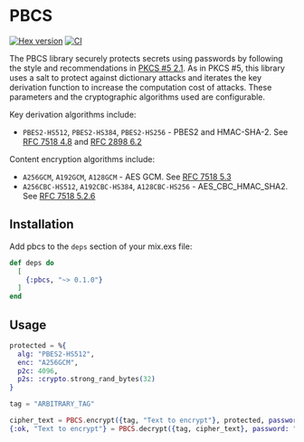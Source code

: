 # PBCS

[![Hex version](https://img.shields.io/hexpm/v/pbcs.svg "Hex version")](https://hex.pm/packages/pbcs)
[![CI](https://github.com/hexpm/hexpm/workflows/CI/badge.svg)](https://github.com/hexpm/pbcs/actions?query=workflow%3ACI)

The PBCS library securely protects secrets using passwords by following the
style and recommendations in [PKCS #5 2.1](https://tools.ietf.org/html/rfc8018).
As in PKCS #5, this library uses a salt to protect against dictionary attacks
and iterates the key derivation function to increase the computation cost of
attacks. These parameters and the cryptographic algorithms used are
configurable.

Key derivation algorithms include:

* `PBES2-HS512`, `PBES2-HS384`, `PBES2-HS256` - PBES2 and HMAC-SHA-2. See [RFC 7518 4.8](https://tools.ietf.org/html/rfc7518#section-4.8) and [RFC 2898 6.2](https://tools.ietf.org/html/rfc2898#section-6.2)

Content encryption algorithms include:

* `A256GCM`, `A192GCM`, `A128GCM` - AES GCM. See [RFC 7518 5.3](https://tools.ietf.org/html/rfc7518#section-5.3)
* `A256CBC-HS512`, `A192CBC-HS384`, `A128CBC-HS256` - AES_CBC_HMAC_SHA2. See [RFC 7518 5.2.6](https://tools.ietf.org/html/rfc7518#section-5.2.6)

## Installation

Add pbcs to the `deps` section of your mix.exs file:

```elixir
def deps do
  [
    {:pbcs, "~> 0.1.0"}
  ]
end
```

## Usage

```elixir
protected = %{
  alg: "PBES2-HS512",
  enc: "A256GCM",
  p2c: 4096,
  p2s: :crypto.strong_rand_bytes(32)
}

tag = "ARBITRARY_TAG"

cipher_text = PBCS.encrypt({tag, "Text to encrypt"}, protected, password: "12345")
{:ok, "Text to encrypt"} = PBCS.decrypt({tag, cipher_text}, password: "12345")
```
